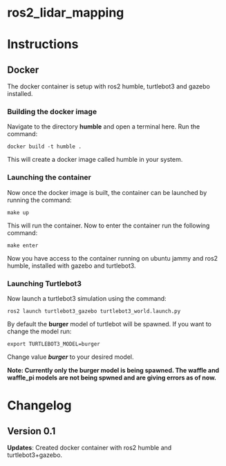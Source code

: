 # ros2_lidar_mapping

# Instructions

## Docker 

The docker container is setup with ros2 humble, turtlebot3 and gazebo installed.

### Building the docker image

Navigate to the directory **humble** and open a terminal here.
Run the command:

```docker build -t humble .```

This will create a docker image called humble in your system.

### Launching the container

Now once the docker image is built, the container can be launched by running the command:

```make up```

This will run the container. Now to enter the container run the following command:

```make enter```

Now you have access to the container running on ubuntu jammy and ros2 humble, installed with gazebo and turtlebot3.

### Launching Turtlebot3

Now launch a turtlebot3 simulation using the command:

```ros2 launch turtlebot3_gazebo turtlebot3_world.launch.py```

By default the **burger** model of turtlebot will be spawned. If you want to change the model run:

```export TURTLEBOT3_MODEL=burger```

Change value ***burger*** to your desired model. 

**Note: Currently only the burger model is being spawned. The waffle and waffle_pi models are not being spwned and are giving errors as of now.**

# Changelog

## Version 0.1
**Updates**: Created docker container with ros2 humble and turtlebot3+gazebo. 